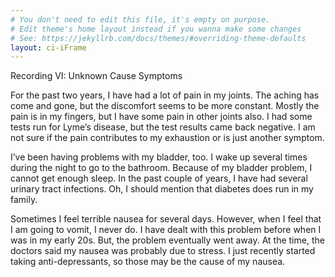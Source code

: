 ```yaml
---
# You don't need to edit this file, it's empty on purpose.
# Edit theme's home layout instead if you wanna make some changes
# See: https://jekyllrb.com/docs/themes/#overriding-theme-defaults
layout: ci-iFrame
---
```





<div class="CIE-Content-Header">Recording VI: Unknown Cause Symptoms</div> 		
<div id="changeFontColor">
<p class="CIE-Content">For the past two years, I have had a lot of pain in my joints.  The aching has come and gone, but the discomfort seems to be more constant.  Mostly the pain is in my fingers, but I have some pain in other joints also.  I had some tests run for Lyme’s disease, but the test results came back negative.  I am not sure if the pain contributes to my exhaustion or is just another symptom.</p>
<p class="CIE-Content">I’ve been having problems with my bladder, too.  I wake up several times during the night to go to the bathroom.  Because of my bladder problem, I cannot get enough sleep.  In the past couple of years, I have had several urinary tract infections.  Oh, I should mention that diabetes does run in my family.</p>
<p class="CIE-Content">Sometimes I feel terrible nausea for several days.  However, when I feel that I am going to vomit, I never do.  I have dealt with this problem before when I was in my early 20s.  But, the problem eventually went away.  At the time, the doctors said my nausea was probably due to stress.  I just recently started taking anti-depressants, so those may be the cause of my nausea.</p>
</div>